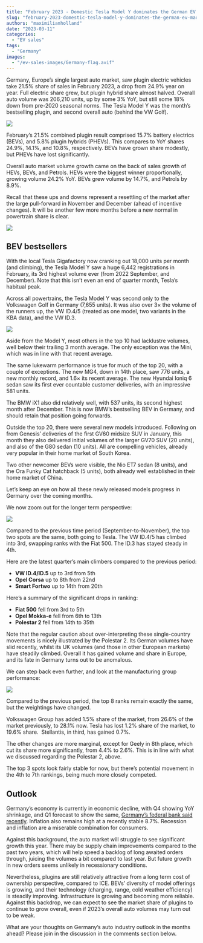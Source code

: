 ```yaml
---
title: "February 2023 - Domestic Tesla Model Y dominates the German EV market"
slug: "february-2023-domestic-tesla-model-y-dominates-the-german-ev-market"
authors: "maximilianholland"
date: "2023-03-11"
categories:
  - "EV sales"
tags:
  - "Germany"
images:
  - "/ev-sales-images/Germany-flag.avif"
---
```


Germany, Europe’s single largest auto market, saw plugin electric vehicles take 21.5% share of sales in February 2023, a drop from 24.9% year on year. Full electric share grew, but plugin hybrid share almost halved. Overall auto volume was 206,210 units, up by some 3% YoY, but still some 18% down from pre-2020 seasonal norms. The Tesla Model Y was the month’s bestselling plugin, and second overall auto (behind the VW Golf).

![](ev-sales-images/2023-02-Germany-Passenger-Auto-Registrations.avif)

February’s 21.5% combined plugin result comprised 15.7% battery electrics (BEVs), and 5.8% plugin hybrids (PHEVs). This compares to YoY shares 24.9%, 14.1%, and 10.8%, respectively. BEVs have grown share modestly, but PHEVs have lost significantly.

Overall auto market volume growth came on the back of sales growth of HEVs, BEVs, and Petrols. HEVs were the biggest winner proportionally, growing volume 24.2% YoY. BEVs grew volume by 14.7%, and Petrols by 8.9%.

Recall that these ups and downs represent a resettling of the market after the large pull-forward in November and December (ahead of incentive changes). It will be another few more months before a new normal in powertrain share is clear.

![](ev-sales-images/2023-02-Germany-Monthly-Powertrain-Market-Share.avif)

## BEV bestsellers

With the local Tesla Gigafactory now cranking out 18,000 units per month (and climbing), the Tesla Model Y saw a huge 6,442 registrations in February, its 3rd highest volume ever (from 2022 September, and December). Note that this isn’t even an end of quarter month, Tesla’s habitual peak.

Across all powertrains, the Tesla Model Y was second only to the Volkswagen Golf in Germany (7,655 units). It was also over 3× the volume of the runners up, the VW ID.4/5 (treated as one model, two variants in the KBA data), and the VW ID.3.

![](ev-sales-images/2023-02-Germany-BEVs.avif)

Aside from the Model Y, most others in the top 10 had lacklustre volumes, well below their trailing 3 month average. The only exception was the Mini, which was in line with that recent average.

The same lukewarm performance is true for much of the top 20, with a couple of exceptions. The new MG4, down in 14th place, saw 776 units, a new monthly record, and 1.6× its recent average. The new Hyundai Ioniq 6 sedan saw its first ever countable customer deliveries, with an impressive 581 units.

The BMW iX1 also did relatively well, with 537 units, its second highest month after December. This is now BMW’s bestselling BEV in Germany, and should retain that position going forwards.

Outside the top 20, there were several new models introduced. Following on from Genesis’ deliveries of the first GV60 midsize SUV in January, this month they also delivered initial volumes of the larger GV70 SUV (20 units), and also of the G80 sedan (10 units). All are compelling vehicles, already very popular in their home market of South Korea.

Two other newcomer BEVs were visible, the Nio ET7 sedan (8 units), and the Ora Funky Cat hatchback (5 units), both already well established in their home market of China.

Let’s keep an eye on how all these newly released models progress in Germany over the coming months.

We now zoom out for the longer term perspective:

![](ev-sales-images/2023-02-Germany-BEVs-Trailing-Qtr.avif)

Compared to the previous time period (September-to-November), the top two spots are the same, both going to Tesla. The VW ID.4/5 has climbed into 3rd, swapping ranks with the Fiat 500. The ID.3 has stayed steady in 4th.

Here are the latest quarter’s main climbers compared to the previous period:

- **VW ID.4/ID.5** up to 3rd from 5th
- **Opel Corsa** up to 8th from 22nd
- **Smart Fortwo** up to 14th from 20th

Here’s a summary of the significant drops in ranking:

- **Fiat 500** fell from 3rd to 5th
- **Opel Mokka-e** fell from 6th to 13th
- **Polestar 2** fell from 14th to 35th

Note that the regular caution about over-interpreting these single-country movements is nicely illustrated by the Polestar 2. Its German volumes have slid recently, whilst its UK volumes (and those in other European markets) have steadily climbed. Overall it has gained volume and share in Europe, and its fate in Germany turns out to be anomalous.

We can step back even further, and look at the manufacturing group performance:

![](ev-sales-images/2023-02-Germany-BEV-Groups-Trailing-Qtr.avif)

Compared to the previous period, the top 8 ranks remain exactly the same, but the weightings have changed.

Volkswagen Group has added 1.5% share of the market, from 26.6% of the market previously, to 28.1% now. Tesla has lost 1.2% share of the market, to 19.6% share.  Stellantis, in third, has gained 0.7%.

The other changes are more marginal, except for Geely in 8th place, which cut its share more significantly, from 4.4% to 2.6%. This is in line with what we discussed regarding the Polestar 2, above.

The top 3 spots look fairly stable for now, but there’s potential movement in the 4th to 7th rankings, being much more closely competed.

## Outlook

Germany’s economy is currently in economic decline, with Q4 showing YoY shrinkage, and Q1 forecast to show the same, [Germany’s federal bank said recently](https://www.euractiv.com/section/politics/news/german-central-bank-predicts-recession/). Inflation also remains high at a recently stable 8.7%. Recession and inflation are a miserable combination for consumers.

Against this background, the auto market will struggle to see significant growth this year. There may be supply chain improvements compared to the past two years, which will help speed a backlog of long awaited orders through, juicing the volumes a bit compared to last year. But future growth in new orders seems unlikely in recessionary conditions.

Nevertheless, plugins are still relatively attractive from a long term cost of ownership perspective, compared to ICE. BEVs’ diversity of model offerings is growing, and their technology (charging, range, cold weather efficiency) is steadily improving. Infrastructure is growing and becoming more reliable. Against this backdrop, we can expect to see the market share of plugins to continue to grow overall, even if 2023’s overall auto volumes may turn out to be weak.

What are your thoughts on Germany’s auto industry outlook in the months ahead? Please join in the discussion in the comments section below.

